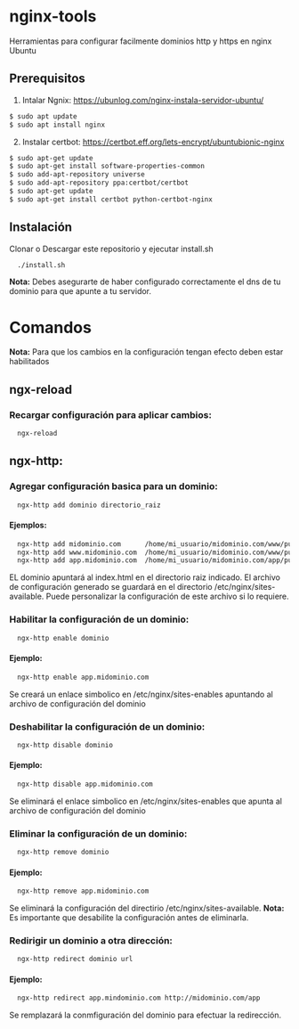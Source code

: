 # nginx-tools
Herramientas para configurar facilmente dominios http y https en nginx Ubuntu

## Prerequisitos 
1. Intalar Ngnix: <https://ubunlog.com/nginx-instala-servidor-ubuntu/>
```sh
$ sudo apt update
$ sudo apt install nginx
```
2. Instalar certbot: <https://certbot.eff.org/lets-encrypt/ubuntubionic-nginx>
```sh
$ sudo apt-get update
$ sudo apt-get install software-properties-common
$ sudo add-apt-repository universe
$ sudo add-apt-repository ppa:certbot/certbot
$ sudo apt-get update
$ sudo apt-get install certbot python-certbot-nginx 
```
## Instalación
Clonar o Descargar este repositorio y ejecutar install.sh
```sh
  ./install.sh
```
**Nota:** Debes asegurarte de haber configurado correctamente el dns de tu dominio para que apunte a tu servidor.
# Comandos
**Nota:** Para que los cambios en la configuración tengan efecto deben estar habilitados
## ngx-reload
### Recargar configuración para aplicar cambios:
```sh
  ngx-reload 
```
## ngx-http:
### Agregar configuración basica para un dominio:
```sh
  ngx-http add dominio directorio_raiz
```
#### Ejemplos: 
```sh
  ngx-http add midominio.com      /home/mi_usuario/midominio.com/www/public_html
  ngx-http add www.midominio.com  /home/mi_usuario/midominio.com/www/public_html
  ngx-http add app.midominio.com  /home/mi_usuario/midominio.com/app/public_html
```
EL dominio apuntará al index.html en el directorio raiz indicado.
El archivo de configuración generado se guardará en el directorio /etc/nginx/sites-available.
Puede personalizar la configuración de este archivo si lo requiere.
### Habilitar la configuración de un dominio:
```sh
  ngx-http enable dominio
```
#### Ejemplo: 
```sh
  ngx-http enable app.midominio.com
```
Se creará un enlace simbolico en /etc/nginx/sites-enables apuntando al archivo de configuración del dominio
### Deshabilitar la configuración de un dominio:
```sh
  ngx-http disable dominio
```
#### Ejemplo: 
```sh
  ngx-http disable app.midominio.com
```
Se eliminará el enlace simbolico en /etc/nginx/sites-enables que apunta al archivo de configuración del dominio
### Eliminar la configuración de un dominio:
```sh
  ngx-http remove dominio
```
#### Ejemplo: 
```sh
  ngx-http remove app.midominio.com
```
Se eliminará la configuración del directirio /etc/nginx/sites-available.
**Nota:** Es importante que desabilite la configuración antes de eliminarla.
### Redirigir un dominio a otra dirección:
```sh
  ngx-http redirect dominio url
```
#### Ejemplo: 
```sh
  ngx-http redirect app.mindominio.com http://midominio.com/app
```
Se remplazará la conmfiguración del dominio para efectuar la redirección.

